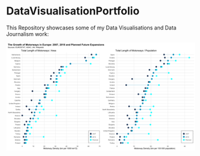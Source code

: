 # DataVisualisationPortfolio

This Repository showcases some of my Data Visualisations and Data Journalism work:

![The Growth of Motorways in Europe](https://raw.githubusercontent.com/Jonathan-Vincent/DataVisualisationPortfolio/main/European%20Motorways.png)
